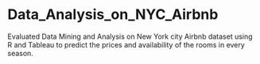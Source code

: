 # Data_Analysis_on_NYC_Airbnb
Evaluated Data Mining and Analysis on New York city Airbnb dataset using R and Tableau to predict the prices and availability of the rooms in every season.
